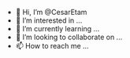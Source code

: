 - 👋 Hi, I’m @CesarEtam
- 👀 I’m interested in ...
- 🌱 I’m currently learning ...
- 💞️ I’m looking to collaborate on ...
- 📫 How to reach me ...

<!---
CesarEtam/CesarEtam is a ✨ special ✨ repository because its `README.md` (this file) appears on your GitHub profile.
You can click the Preview link to take a look at your changes.
--->
